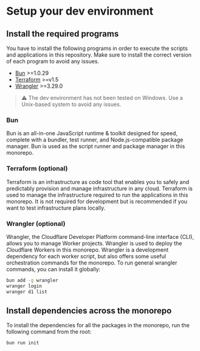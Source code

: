 # Setup your dev environment

## Install the required programs

You have to install the following programs in order to execute the scripts and applications in this repository. Make sure to install the correct version of each program to avoid any issues.

- [Bun](https://bun.sh/) >=1.0.29
- [Terraform](https://www.terraform.io/) >=v1.5
- [Wrangler](https://developers.cloudflare.com/workers/cli-wrangler/) >=3.29.0

> :warning: The dev environment has not been tested on Windows. Use a Unix-based system to avoid any issues.

### Bun

Bun is an all-in-one JavaScript runtime & toolkit designed for speed, complete with a bundler, test runner, and Node.js-compatible package manager. Bun is used as the script runner and package manager in this monorepo.

### Terraform (optional)

Terraform is an infrastructure as code tool that enables you to safely and predictably provision and manage infrastructure in any cloud. Terraform is used to manage the infrastructure required to run the applications in this monorepo. It is not required for development but is recommended if you want to test infrastructure plans locally.

### Wrangler (optional)

Wrangler, the Cloudflare Developer Platform command-line interface (CLI), allows you to manage Worker projects. Wrangler is used to deploy the Cloudflare Workers in this monorepo. Wrangler is a development dependency for each worker script, but also offers some useful orchestration commands for the monorepo. To run general wrangler commands, you can install it globally:

```sh
bun add -g wrangler
wranger login
wranger d1 list
```

## Install dependencies across the monorepo

To install the dependencies for all the packages in the monorepo, run the following command from the root:

```sh
bun run init
```
